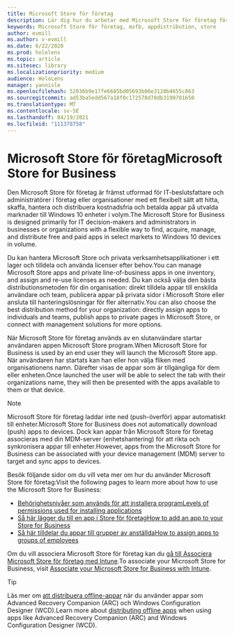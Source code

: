 ```yaml
---
title: Microsoft Store för företag
description: Lär dig hur du arbetar med Microsoft Store för företag för att publicera dina mixed reality-program i din verksamhet.
keywords: Microsoft Store för företag, msfb, appdistribution, store
author: evmill
ms.author: v-evmill
ms.date: 6/22/2020
ms.prod: hololens
ms.topic: article
ms.sitesec: library
ms.localizationpriority: medium
audience: HoloLens
manager: yannisle
ms.openlocfilehash: 52036b9e17fe6685bd05693b06e3120b4655c863
ms.sourcegitcommit: ad53ba5edd567a18f0c172578d78db3190701650
ms.translationtype: MT
ms.contentlocale: sv-SE
ms.lasthandoff: 04/19/2021
ms.locfileid: "111378758"
---
```

# <a name="microsoft-store-for-business"></a><span data-ttu-id="35f0a-104">Microsoft Store för företag</span><span class="sxs-lookup"><span data-stu-id="35f0a-104">Microsoft Store for Business</span></span>

<span data-ttu-id="35f0a-105">Den Microsoft Store för företag är främst utformad för IT-beslutsfattare och administratörer i företag eller organisationer med ett flexibelt sätt att hitta, skaffa, hantera och distribuera kostnadsfria och betalda appar på utvalda marknader till Windows 10 enheter i volym.</span><span class="sxs-lookup"><span data-stu-id="35f0a-105">The Microsoft Store for Business is designed primarily for IT decision-makers and administrators in businesses or organizations with a flexible way to find, acquire, manage, and distribute free and paid apps in select markets to Windows 10 devices in volume.</span></span> 

<span data-ttu-id="35f0a-106">Du kan hantera Microsoft Store och privata verksamhetsapplikationer i ett lager och tilldela och använda licenser efter behov.</span><span class="sxs-lookup"><span data-stu-id="35f0a-106">You can manage Microsoft Store apps and private line-of-business apps in one inventory, and assign and re-use licenses as needed.</span></span> <span data-ttu-id="35f0a-107">Du kan också välja den bästa distributionsmetoden för din organisation: direkt tilldela appar till enskilda användare och team, publicera appar på privata sidor i Microsoft Store eller ansluta till hanteringslösningar för fler alternativ.</span><span class="sxs-lookup"><span data-stu-id="35f0a-107">You can also choose the best distribution method for your organization: directly assign apps to individuals and teams, publish apps to private pages in Microsoft Store, or connect with management solutions for more options.</span></span>

<span data-ttu-id="35f0a-108">När Microsoft Store för företag används av en slutanvändare startar användaren appen Microsoft Store program.</span><span class="sxs-lookup"><span data-stu-id="35f0a-108">When Microsoft Store for Business is used by an end user they will launch the Microsoft Store app.</span></span> <span data-ttu-id="35f0a-109">När användaren har startats kan han eller hon välja fliken med organisationens namn. Därefter visas de appar som är tillgängliga för dem eller enheten.</span><span class="sxs-lookup"><span data-stu-id="35f0a-109">Once launched the user will be able to select the tab with their organizations name, they will then be presented with the apps available to them or that device.</span></span>

> [!Note] 
> <span data-ttu-id="35f0a-110">Microsoft Store för företag laddar inte ned (push-överför) appar automatiskt till enheter.</span><span class="sxs-lookup"><span data-stu-id="35f0a-110">Microsoft Store for Business does not automatically download (push) apps to devices.</span></span> <span data-ttu-id="35f0a-111">Dock kan appar från Microsoft Store för företag associeras med din MDM-server (enhetshantering) för att rikta och synkronisera appar till enheter.</span><span class="sxs-lookup"><span data-stu-id="35f0a-111">However, apps from the Microsoft Store for Business can be associated with your device management (MDM) server to target and sync apps to devices.</span></span>

<span data-ttu-id="35f0a-112">Besök följande sidor om du vill veta mer om hur du använder Microsoft Store för företag:</span><span class="sxs-lookup"><span data-stu-id="35f0a-112">Visit the following pages to learn more about how to use the Microsoft Store for Business:</span></span>
* [<span data-ttu-id="35f0a-113">Behörighetsnivåer som används för att installera program</span><span class="sxs-lookup"><span data-stu-id="35f0a-113">Levels of permissions used for installing applications</span></span>](https://docs.microsoft.com/mem/intune/configuration/device-restrictions-windows-holographic#app-store)
* [<span data-ttu-id="35f0a-114">Så här lägger du till en app i Store för företag</span><span class="sxs-lookup"><span data-stu-id="35f0a-114">How to add an app to your Store for Business</span></span>](https://docs.microsoft.com/mem/intune/apps/store-apps-windows)
* [<span data-ttu-id="35f0a-115">Så här tilldelar du appar till grupper av anställda</span><span class="sxs-lookup"><span data-stu-id="35f0a-115">How to assign apps to groups of employees</span></span>](https://docs.microsoft.com/mem/intune/apps/windows-store-for-business)

<span data-ttu-id="35f0a-116">Om du vill associera Microsoft Store för företag kan du [gå till Associera Microsoft Store för företag med Intune](https://docs.microsoft.com/mem/intune/apps/windows-store-for-business#associate-your-microsoft-store-for-business-account-with-intune).</span><span class="sxs-lookup"><span data-stu-id="35f0a-116">To associate your Microsoft Store for Business, visit [Associate your Microsoft Store for Business with Intune](https://docs.microsoft.com/mem/intune/apps/windows-store-for-business#associate-your-microsoft-store-for-business-account-with-intune).</span></span>

> [!Tip] 
> <span data-ttu-id="35f0a-117">Läs mer om [att distribuera offline-appar](https://docs.microsoft.com/microsoft-store/distribute-offline-apps) när du använder appar som Advanced Recovery Companion (ARC) och Windows Configuration Designer (WCD).</span><span class="sxs-lookup"><span data-stu-id="35f0a-117">Learn more about [distributing offline apps](https://docs.microsoft.com/microsoft-store/distribute-offline-apps) when using apps like Advanced Recovery Companion (ARC) and Windows Configuration Designer (WCD).</span></span>
